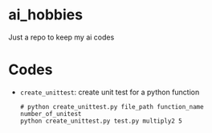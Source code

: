 # ai_hobbies
Just a repo to keep my ai codes


# Codes
+ `create_unittest`: create unit test for a python function
    ```
    # python create_unittest.py file_path function_name number_of_unitest
    python create_unittest.py test.py multiply2 5
    ```